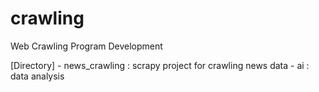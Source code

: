 # crawling
Web Crawling Program Development


[Directory]
    - news_crawling : scrapy project for crawling news data
    - ai : data analysis
